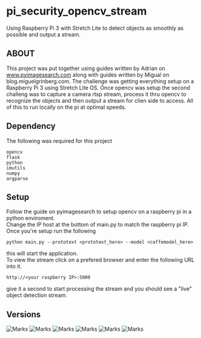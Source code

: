 # pi_security_opencv_stream
Using Raspberry Pi 3 with Stretch Lite to detect objects as smoothly as possible and output a stream.

## ABOUT

This project was put together using guides written by Adrian on www.pyimagesearch.com along with guides written by Migual on blog.miguelgrinberg.com. The challenge was getting everything setup on a Raspberry Pi 3 using Stretch Lite OS. Once opencv was setup the second challeng was to capture a camera rtsp stream, process it thru opencv to recognize the objects and then output a stream for clien side to access. All of this to run locally on the pi at optimal speeds.

## Dependency

The following was required for this project
```
opencv
flask
python
imutils
numpy
argparse
```

## Setup

Follow the guide on pyimagesearch to setup opencv on a raspberry pi in a python enviroment.  
Change the IP host at the bottom of main.py to match the raspberry pi IP.
Once you're setup run the following
```
python main.py --prototext <prototext_here> --model <caffemodel_here>
```
this will start the application.  
To view the stream click on a prefered browser and enter the following URL into it.
```
http://<your raspberry IP>:5000
```
give it a second to start processing the stream and you should see a "live" object detection stream.

## Versions

![Marks](https://img.shields.io/badge/Raspberry%20Pi-3%20B-blue.svg)
![Marks](https://img.shields.io/badge/Raspbian-Stretch%20Lite-blue.svg)
![Marks](https://img.shields.io/badge/OpenCV-4.0.0-orange.svg)
![Marks](https://img.shields.io/badge/license-MIT-orange.svg)
![Marks](https://img.shields.io/pypi/pyversions/Django.svg)
![Marks](https://img.shields.io/pypi/status/Django.svg)
